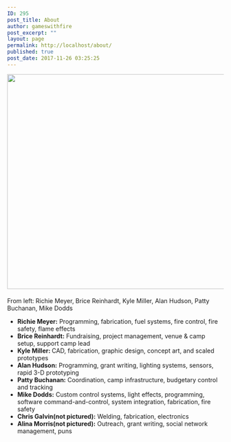 ```yaml
---
ID: 295
post_title: About
author: gameswithfire
post_excerpt: ""
layout: page
permalink: http://localhost/about/
published: true
post_date: 2017-11-26 03:25:25
---
```

<img class="alignleft size-full wp-image-414" src="http://localhost/wp-content/uploads/2017/12/HellaScopeFP08-e1513903590250.jpg" alt="" width="800" height="500" style= "margin:0px 0px 5px;"/><p class="about_desc">From left: Richie Meyer, Brice Reinhardt, Kyle Miller, Alan Hudson, Patty Buchanan, Mike Dodds</p>
<ul>
<li><strong>Richie Meyer:</strong> Programming, fabrication, fuel systems, fire control, fire safety, flame effects</li>
<li><strong>Brice Reinhardt:</strong> Fundraising,  project management, venue & camp setup, support camp lead</li>
<li><strong>Kyle Miller: </strong>CAD, fabrication, graphic design, concept art, and scaled prototypes</li>
<li><strong>Alan Hudson:</strong> Programming, grant writing, lighting systems, sensors, rapid 3-D prototyping</li>
<li><strong>Patty Buchanan:</strong> Coordination, camp infrastructure, budgetary control and tracking</li>
<li><strong>Mike Dodds:</strong> Custom control systems, light effects, programming, software command-and-control, system integration, fabrication, fire safety</li>
<li><strong>Chris Galvin(not pictured):</strong> Welding, fabrication, electronics</li> 
<li><strong>Alina Morris(not pictured):</strong> Outreach, grant writing, social network management, puns</li>
</ul>